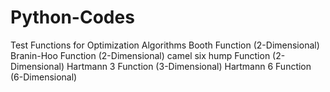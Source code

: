 # Python-Codes
Test Functions for Optimization Algorithms
Booth Function (2-Dimensional)
Branin-Hoo Function (2-Dimensional)
camel six hump Function (2-Dimensional)
Hartmann 3 Function (3-Dimensional)
Hartmann 6 Function (6-Dimensional)
